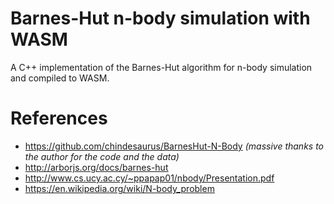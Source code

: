 # Barnes-Hut n-body simulation with WASM

A C++ implementation of the Barnes-Hut algorithm for n-body simulation and compiled to WASM.

# References
- https://github.com/chindesaurus/BarnesHut-N-Body *(massive thanks to the author for the code and the data)*
- http://arborjs.org/docs/barnes-hut
- http://www.cs.ucy.ac.cy/~ppapap01/nbody/Presentation.pdf
- https://en.wikipedia.org/wiki/N-body_problem
